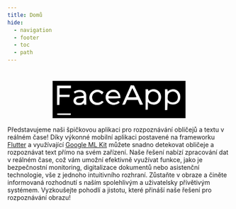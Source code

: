 ```yaml
---
title: Domů
hide:
  - navigation
  - footer
  - toc
  - path
---
```


<style>
  .md-content__button {
    display: none;
  }
</style>

#

<p align="center">
  <img src="assets/logo.svg" alt="Logo" width="300">
</p>

Představujeme naši špičkovou aplikaci pro rozpoznávání obličejů a textu v reálném čase! Díky výkonné mobilní aplikaci postavené na frameworku [Flutter](https://flutter.dev/) a využívající [Google ML Kit](https://developers.google.com/ml-kit) můžete snadno detekovat obličeje a rozpoznávat text přímo na svém zařízení. Naše řešení nabízí zpracování dat v reálném čase, což vám umožní efektivně využívat funkce, jako je bezpečnostní monitoring, digitalizace dokumentů nebo asistenční technologie, vše z jednoho intuitivního rozhraní. Zůstaňte v obraze a činěte informovaná rozhodnutí s naším spolehlivým a uživatelsky přívětivým systémem. Vyzkoušejte pohodlí a jistotu, které přináší naše řešení pro rozpoznávání obrazu!
